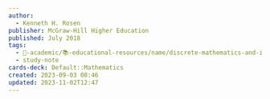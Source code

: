 ```yaml
---
author:
  - Kenneth H. Rosen
publisher: McGraw-Hill Higher Education
published: July 2018
tags:
  - 🔴-academic/📚-educational-resources/name/discrete-mathematics-and-its-applications-8th-edition
  - study-note
cards-deck: Default::Mathematics
created: 2023-09-03 08:46
updated: 2023-11-02T12:47
---
```




